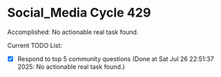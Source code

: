 # Social_Media Cycle 429

Accomplished: No actionable real task found.

Current TODO List:

- [x] Respond to top 5 community questions  (Done at Sat Jul 26 22:51:37 2025: No actionable real task found.)